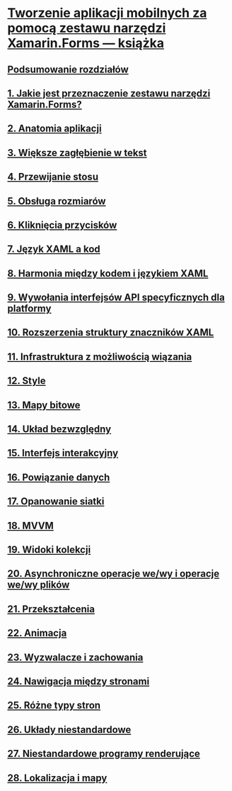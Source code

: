 # [Tworzenie aplikacji mobilnych za pomocą zestawu narzędzi Xamarin.Forms — książka](index.md)
## [Podsumowanie rozdziałów](summaries/index.md)
## [1. Jakie jest przeznaczenie zestawu narzędzi Xamarin.Forms?](summaries/chapter01.md)
## [2. Anatomia aplikacji](summaries/chapter02.md)
## [3. Większe zagłębienie w tekst](summaries/chapter03.md)
## [4. Przewijanie stosu](summaries/chapter04.md)
## [5. Obsługa rozmiarów](summaries/chapter05.md)
## [6. Kliknięcia przycisków](summaries/chapter06.md)
## [7. Język XAML a kod](summaries/chapter07.md)
## [8. Harmonia między kodem i językiem XAML](summaries/chapter08.md)
## [9. Wywołania interfejsów API specyficznych dla platformy](summaries/chapter09.md)
## [10. Rozszerzenia struktury znaczników XAML](summaries/chapter10.md)
## [11. Infrastruktura z możliwością wiązania](summaries/chapter11.md)
## [12. Style](summaries/chapter12.md)
## [13. Mapy bitowe](summaries/chapter13.md)
## [14. Układ bezwzględny](summaries/chapter14.md)
## [15. Interfejs interakcyjny](summaries/chapter15.md)
## [16. Powiązanie danych](summaries/chapter16.md)
## [17. Opanowanie siatki](summaries/chapter17.md)
## [18. MVVM](summaries/chapter18.md)
## [19. Widoki kolekcji](summaries/chapter19.md)
## [20. Asynchroniczne operacje we/wy i operacje we/wy plików](summaries/chapter20.md)
## [21. Przekształcenia](summaries/chapter21.md)
## [22. Animacja](summaries/chapter22.md)
## [23. Wyzwalacze i zachowania](summaries/chapter23.md)
## [24. Nawigacja między stronami](summaries/chapter24.md)
## [25. Różne typy stron](summaries/chapter25.md)
## [26. Układy niestandardowe](summaries/chapter26.md)
## [27. Niestandardowe programy renderujące](summaries/chapter27.md)
## [28. Lokalizacja i mapy](summaries/chapter28.md)
